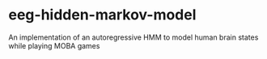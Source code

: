 # eeg-hidden-markov-model
An implementation of an autoregressive  HMM to model human brain states while playing MOBA games

